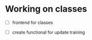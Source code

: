 # Working on classes
 - [ ] frontend for classes
 - [ ] create functional for update training


<!--
	1. upload image to server
		a) setup environment on my server
	2. get image url
	3. store image url in database for specific training
	4. then just show image url in frontend
 -->

 <!-- 	"username": "admin",
	"password": "eb1^^$!@",
	"admin": true,
	"email": "norenkonikita@gmail.com",
	"JWT_SECRET": "asokmt(0222asdf23rfsava241rfgeb1^^$!@"
 -->